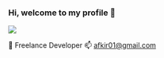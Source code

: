 ### Hi, welcome to my profile 👋

<img src="https://raw.githubusercontent.com/afkir01/afkir01/main/Mustapha-Akfir.png">


🔭 Freelance Developer
📫 afkir01@gmail.com
